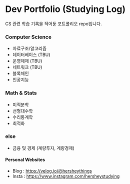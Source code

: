 # Dev Portfolio (Studying Log)
CS 관련 학습 기록을 적어둔 포트폴리오 repo입니다.

### Computer Science
* 자료구조/알고리즘
* 데이터베이스 (TBU)
* 운영체제 (TBU)
* 네트워크 (TBU)
* 블록체인
* 인공지능

### Math & Stats
* 미적분학
* 선형대수학
* 수리통계학
* 최적화

### else
* 금융 및 경제 (계량투자, 계량경제)

#### Personal Websites
* Blog : https://velog.io/@hersheythings
* Insta : https://www.instagram.com/hersheystudying
